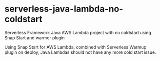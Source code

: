 # serverless-java-lambda-no-coldstart
Serverless Framework Java AWS Lambda project with no coldstart using Snap Start and warmer plugin

Using Snap Start for AWS Lambda, combined with Serverless Warmup plugin on deploy, Java Lambdas should not have any more cold start issue.
